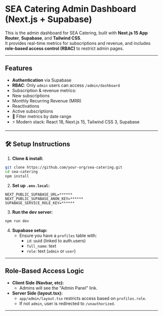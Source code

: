 # SEA Catering Admin Dashboard (Next.js + Supabase)

This is the admin dashboard for SEA Catering, built with **Next.js 15 App Router**, **Supabase**, and **Tailwind CSS**.  
It provides real-time metrics for subscriptions and revenue, and includes **role-based access control (RBAC)** to restrict admin pages.

---

##  Features

-  **Authentication** via Supabase
-  **RBAC**: Only `admin` users can access `/admin/dashboard`
-  Subscription & revenue metrics:
  - New subscriptions
  - Monthly Recurring Revenue (MRR)
  - Reactivations
  - Active subscriptions
- 📆 Filter metrics by date range
- ⚡ Modern stack: React 18, Next.js 15, Tailwind CSS 3, Supabase

---

## 🛠 Setup Instructions

1. **Clone & install:**

```bash
git clone https://github.com/your-org/sea-catering.git
cd sea-catering
npm install
```

2. **Set up `.env.local`:**

```
NEXT_PUBLIC_SUPABASE_URL=******
NEXT_PUBLIC_SUPABASE_ANON_KEY=******
SUPABASE_SERVICE_ROLE_KEY=******
```

3. **Run the dev server:**

```bash
npm run dev
```

4. **Supabase setup:**
   - Ensure you have a `profiles` table with:
     - `id`: uuid (linked to auth.users)
     - `full_name`: text
     - `role`: text (`admin` or `user`)

---

## Role-Based Access Logic

- **Client Side (Navbar, etc):**
  - Admins will see the "Admin Panel" link.
- **Server Side (layout.tsx):**
  - `app/admin/layout.tsx` restricts access based on `profiles.role`.
  - If not `admin`, user is redirected to `/unauthorized`.

---